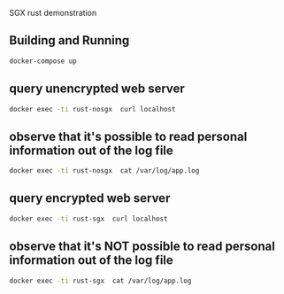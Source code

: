 SGX rust demonstration


## Building and Running

```sh
docker-compose up
```

## query unencrypted web server

```sh
docker exec -ti rust-nosgx  curl localhost
```

## observe that it's possible to read personal information out of the log file

```sh
docker exec -ti rust-nosgx  cat /var/log/app.log
```


## query encrypted web server

```sh
docker exec -ti rust-sgx  curl localhost
```

## observe that it's NOT possible to read personal information out of the log file

```sh
docker exec -ti rust-sgx  cat /var/log/app.log
```

